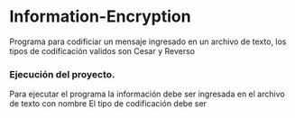 # Information-Encryption

Programa para codificiar un mensaje ingresado en un archivo de texto, los tipos de codificación validos son Cesar y Reverso 

### Ejecución del proyecto. 

Para ejecutar el programa la información debe ser ingresada en el archivo de texto con nombre El tipo de codificación debe ser 
